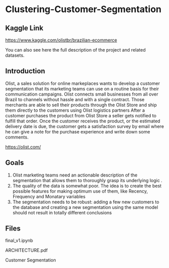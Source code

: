# Clustering-Customer-Segmentation

## Kaggle Link
https://www.kaggle.com/olistbr/brazilian-ecommerce

You can also see here the full description of the project and related datasets.

## Introduction
Olist, a sales solution for online markeplaces wants to develop a customer segmentation that its marketing teams can use on a routine basis for their communication campaigns. 
Olist connects small businesses from all over Brazil to channels without hassle and with a single contract. 
Those merchants are able to sell their products through the Olist Store and ship them directly to the customers using Olist logistics partners
After a customer purchases the product from Olist Store a seller gets notified to fulfill that order. 
Once the customer receives the product, or the estimated delivery date is due, the customer gets a satisfaction survey by email where he can give a note for the purchase experience and write down some comments.

https://olist.com/

## Goals
1. Olist marketing teams need an actionable description of the segmentation that allows them to thoroughly grasp its underlying logic .
2. The quality of the data is somewhat poor. The idea is to create the best possible features for making optimum use of them, like Recency, Frequency and Monatary variables
3. The segmentation needs to be robust: adding a few new customers to the database and creating a new segmentation using the same model should not result in totally different conclusions


## Files
final_v1.ipynb

ARCHITECTURE.pdf

Customer Segmentation

